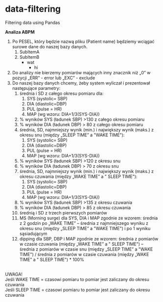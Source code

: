# data-filtering
Filtering data using Pandas

**Analiza ABPM** <br />


1. Po PESEL, który będzie nazwą pliku (Patient name) będziemy wciągać surowe dane do naszej bazy danych. <br />
   1. SubItemA
   2. SubItemB
      - wat
        - hi
2. Do analizy nie bierzemy pomiarów mających inny znacznik niż „0” w pozycji „ERR” - error lub „EXC” - exclude <br />
3. Do naszej bazy danych chcemy, żeby system wyliczał i prezentował następujące parametry: <br />
    1. średnia i SD z całego okresu pomiaru dla: <br />
        1. SYS (systolic= SBP) <br />
        2. DIA (diastolic=DBP) <br />
        3. PUL (pulse = HR) <br />
        4. MAP (wg wzoru: DIA+1/3(SYS-DIA)) <br />
    2. % wyników SYS (ładunek SBP) >130 z całego okresu pomiaru <br />
    3. % wyników DIA (ładunek DBP) > 80 z całego okresu pomiaru <br />
    4. średnia, SD, najmniejszy wynik (min.) i największy wynik (maks.) z okresu snu (między „SLEEP TIME” a "WAKE TIME"): <br />
        1. SYS (systolic= SBP) <br />
        2. DIA (diastolic=DBP) <br />
        3. PUL (pulse = HR) <br />
        4. MAP (wg wzoru: DIA+1/3(SYS-DIA)) <br />
    5. % wyników SYS (ładunek SBP) >120 z okresu snu <br />
    6. % wyników DIA (ładunek DBP) > 70 z okresu snu <br />
    7. średnia, SD, najmniejszy wynik (min.) i największy wynik (maks.) z okresu czuwania (między „WAKE TIME” a " SLEEP TIME"): <br />
        1. SYS (systolic= SBP) <br />
        2. DIA (diastolic=DBP) <br />
        3. PUL (pulse = HR) <br />
        4. MAP (wg wzoru: DIA+1/3(SYS-DIA)) <br />
    8. % wyników SYS (ładunek SBP) >135 z okresu czuwania <br />
    9. % wyników DIA (ładunek DBP) > 85 z okresu czuwania <br />
    10. średnią i SD z trzech pierwszych pomiarów <br />
    11. MS (Morning surge) dla SYS, DIA i MAP zgodnie ze wzorem: średnia z 2 godzin po „WAKE TIME” – średnia z najmniejszego wyniku z okresu snu (między „SLEEP TIME” a "WAKE TIME") i po 1 wyniku sąsiadującym <br />
    12. dipping dla SBP, DBP i MAP zgodnie ze wzorem: średnia z pomiarów w czasie czuwania (między „WAKE TIME” a " SLEEP TIME") – średnia z pomiarów w czasie snu (między „SLEEP TIME” a "WAKE TIME") / średnia z pomiarów w czasie czuwania (między „WAKE TIME” a " SLEEP TIME") * 100% <br /> <br />

UWAGA! <br />
Jeśli WAKE TIME = czasowi pomiaru to pomiar jest zaliczany do okresu czuwania <br />
Jeśli SLEEP TIME = czasowi pomiaru to pomiar jest zaliczany do okresu czuwania <br />
